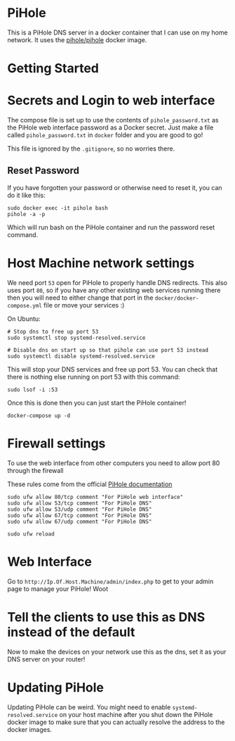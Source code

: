 # PiHole

This is a PiHole DNS server in a docker container that I can use on my home network. It uses the [pihole/pihole](https://hub.docker.com/r/pihole/pihole) docker image.

# Getting Started

# Secrets and Login to web interface

The compose file is set up to use the contents of `pihole_password.txt` as the PiHole web interface password as a Docker secret.
Just make a file called `pihole_password.txt` in `docker` folder and you are good to go!

This file is ignored by the `.gitignore`, so no worries there.

## Reset Password

If you have forgotten your password or otherwise need to reset it, you can do it like this: 

```
sudo docker exec -it pihole bash
pihole -a -p
```

Which will run bash on the PiHole container and run the password reset command.

# Host Machine network settings

We need port `53` open for PiHole to properly handle DNS redirects. This also uses port `80`, so
if you have any other existing web services running there then you will need to either change that
port in the `docker/docker-compose.yml` file or move your services :)

On Ubuntu:

```
# Stop dns to free up port 53
sudo systemctl stop systemd-resolved.service

# Disable dns on start up so that pihole can use port 53 instead
sudo systemctl disable systemd-resolved.service 
```

This will stop your DNS services and free up port 53. You can check that there is nothing else running on port 53 with this command:
```
sudo lsof -i :53
```

Once this is done then you can just start the PiHole container! 
```
docker-compose up -d
```

# Firewall settings

To use the web interface from other computers you need to allow port 80 through the firewall

These rules come from the official [PiHole documentation](https://docs.pi-hole.net/main/prerequisites/)
```
sudo ufw allow 80/tcp comment "For PiHole web interface"
sudo ufw allow 53/tcp comment "For PiHole DNS"
sudo ufw allow 53/udp comment "For PiHole DNS"
sudo ufw allow 67/tcp comment "For PiHole DNS"
sudo ufw allow 67/udp comment "For PiHole DNS"

sudo ufw reload
```

# Web Interface

Go to `http://Ip.Of.Host.Machine/admin/index.php` to get to your admin page to manage your PiHole! Woot

# Tell the clients to use this as DNS instead of the default

Now to make the devices on your network use this as the dns, set it as your DNS server on your router!


# Updating PiHole

Updating PiHole can be weird. You might need to enable `systemd-resolved.service` on your host machine after you shut down the PiHole docker image to make sure that you can actually resolve the address to the docker images. 